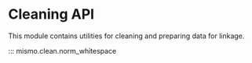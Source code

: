 # Cleaning API

This module contains utilities for cleaning and preparing data for linkage.

::: mismo.clean.norm_whitespace
